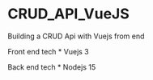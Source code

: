 # CRUD_API_VueJS
Building a CRUD Api with Vuejs from end

Front end tech
    * Vuejs 3

Back end tech
    * Nodejs 15
